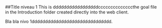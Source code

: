 ##Title niveau 1
This is dddddddddddddddddccccccccccccccthe goal  file in the Introduction folder created directly into the web client.

Bla bla nivo 1dddddddddddddddddddddddddddddd.

